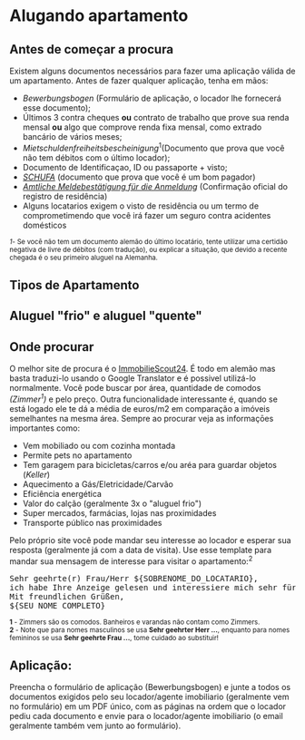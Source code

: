 # Alugando apartamento

## Antes de começar a procura

Existem alguns documentos necessários para fazer uma aplicação válida de um apartamento. Antes de fazer qualquer 
aplicação, tenha em mãos:

- *Bewerbungsbogen* (Formulário de aplicação, o locador lhe fornecerá esse documento);
- Últimos 3 contra cheques **ou** contrato de trabalho que prove sua renda mensal **ou** algo que comprove renda fixa 
mensal, como extrado bancário de vários meses;
- *Mietschuldenfreiheitsbescheinigung*<sup>1</sup>(Documento que prova que você não tem débitos com o último locador);
- Documento de Identificaçao, ID ou passaporte + visto;
- *[SCHUFA](/pages/obtendo-schufa)* (documento que prova que você é um bom pagador)
- *[Amtliche Meldebestätigung für die Anmeldung](/pages/registro-de-residencia.md)* (Confirmação oficial do registro de
residência)
- Alguns locatarios exigem o visto de residência ou um termo de comprometimendo que você irá fazer um seguro 
contra acidentes domésticos

<small>_1_- Se você não tem um documento alemão do último locatário, tente utilizar uma certidão negativa de livre de débitos
(com tradução), ou explicar a situação, que devido a recente chegada é o seu primeiro aluguel na Alemanha.</small>

## Tipos de Apartamento


## Aluguel "frio" e aluguel "quente"


## Onde procurar

O melhor site de procura é o [ImmobilieScout24](https://www.immobilienscout24.de). É todo em alemão mas basta traduzi-lo 
usando o Google Translator e é possivel utilizá-lo normalmente. Você pode buscar por área, quantidade de 
comodos *(Zimmer<sup>1</sup>)* e pelo preço. Outra funcionalidade interessante é, quando se está logado ele te dá a 
média de euros/m2 em comparação a imóveis semelhantes na mesma área. Sempre ao procurar veja as informaçōes importantes 
como:
  - Vem mobiliado ou com cozinha montada
  - Permite pets no apartamento
  - Tem garagem para bicicletas/carros e/ou aréa para guardar objetos (*Keller*)
  - Aquecimento a Gás/Eletricidade/Carvão
  - Eficiência energética
  - Valor do calção (geralmente 3x o "aluguel frio")
  - Super mercados, farmácias, lojas nas proximidades
  - Transporte público nas proximidades
 
Pelo próprio site você pode mandar seu interesse ao locador e esperar sua resposta (geralmente já com a data de visita).
Use esse template para mandar sua mensagem de interesse para visitar o apartamento:<sup>2</sup>
<pre>
Sehr geehrte(r) Frau/Herr ${SOBRENOME_DO_LOCATARIO},
ich habe Ihre Anzeige gelesen und interessiere mich sehr für die Wohnung in. Ich würde mich sehr über einen Besichtigungstermin freuen. Ich bin jederzeit verfügbar. Sie können mich jederzeit per Email erreichen (${SEU_EMAIL}). Ich freue mich auf Ihre Antwort und wünsche Ihnen noch eine schöne Woche. 
Mit freundlichen Grüßen,
${SEU_NOME_COMPLETO}
</pre>

<small>

**1** - Zimmers são os comodos. Banheiros e varandas não contam como Zimmers.
<br/>
**2** - Note que para nomes masculinos se usa **Sehr geehrter Herr ...**, enquanto para nomes femininos se usa **Sehr geehrte Frau ...**,
tome cuidado ao substituir!

</small>

## Aplicação:
Preencha o formulário de aplicação (Bewerbungsbogen) e junte a todos os documentos exigidos pelo seu 
locador/agente imobiliario (geralmente vem no formulário) em um PDF único, com as páginas na ordem que o locador pediu 
cada documento e envie para o locador/agente imobiliario (o email geralmente também vem junto ao formulário).